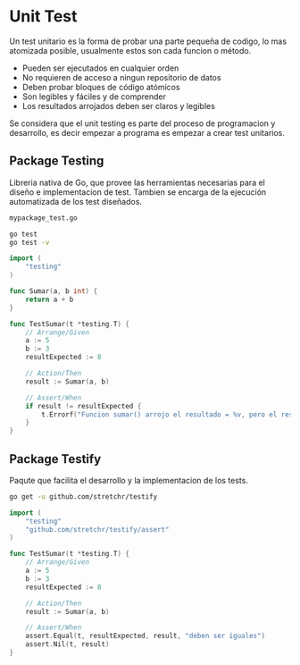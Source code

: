 # Unit Test

Un test unitario es la forma de probar una parte pequeña de codigo, lo mas atomizada posible, usualmente estos son cada funcion o método.

* Pueden ser ejecutados en cualquier orden
* No requieren de acceso a ningun repositorio de datos
* Deben probar bloques de código atómicos
* Son legibles y fáciles y de comprender
* Los resultados arrojados deben ser claros y legibles

Se considera que el unit testing es parte del proceso de programacion y desarrollo, es decir empezar a programa es empezar a crear test unitarios.

## Package Testing

Libreria nativa de Go, que provee las herramientas necesarias para el diseño e implementacion de test. Tambien se encarga de la ejecución automatizada de los test diseñados.

```txt
mypackage_test.go
```

```bash
go test
go test -v
```

```go
import (
    "testing"
)

func Sumar(a, b int) {
    return a + b
}

func TestSumar(t *testing.T) {
    // Arrange/Given
    a := 5
    b := 3
    resultExpected := 8

    // Action/Then 
    result := Sumar(a, b)

    // Assert/When 
    if result != resultExpected {
        t.Errorf("Funcion sumar() arrojo el resultado = %v, pero el resultado esperado es %v", result, resultExpected)
    }
}
```

## Package Testify

Paqute que facilita el desarrollo y la implementacion de los tests.

```bash
go get -u github.com/stretchr/testify
```

```go
import (
    "testing"
    "github.com/stretchr/testify/assert"
)

func TestSumar(t *testing.T) {
    // Arrange/Given
    a := 5
    b := 3
    resultExpected := 8

    // Action/Then 
    result := Sumar(a, b)

    // Assert/When
    assert.Equal(t, resultExpected, result, "deben ser iguales")
    assert.Nil(t, result) 
}
```
